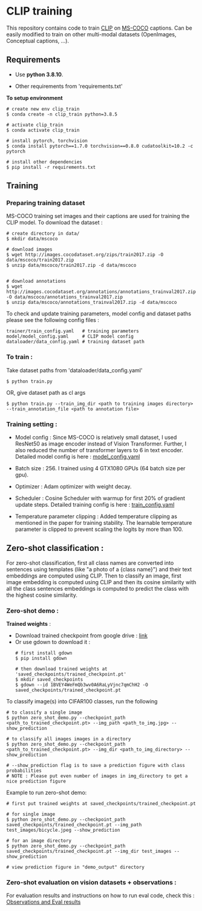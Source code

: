 # CLIP training

This repository contains code to train [CLIP](https://github.com/openai/CLIP) on [MS-COCO](https://cocodataset.org/#home) captions. 
Can be easily modified to train on other multi-modal datasets (OpenImages, Conceptual captions, ...).

## Requirements
* Use **python 3.8.10**.

* Other requirements from 'requirements.txt'

**To setup environment**
```
# create new env clip_train
$ conda create -n clip_train python=3.8.5

# activate clip_train
$ conda activate clip_train

# install pytorch, torchvision
$ conda install pytorch==1.7.0 torchvision==0.8.0 cudatoolkit=10.2 -c pytorch

# install other dependencies
$ pip install -r requirements.txt
```
## Training
### Preparing training dataset
MS-COCO training set images and their captions are used for training the CLIP model. 
To download the dataset :

```
# create directory in data/
$ mkdir data/mscoco

# download images
$ wget http://images.cocodataset.org/zips/train2017.zip -O data/mscoco/train2017.zip
$ unzip data/mscoco/train2017.zip -d data/mscoco


# download annotations 
$ wget http://images.cocodataset.org/annotations/annotations_trainval2017.zip -O data/mscoco/annotations_trainval2017.zip
$ unzip data/mscoco/annotations_trainval2017.zip -d data/mscoco
```

To check and update training parameters, model config and dataset paths please see the following config files : 
```
trainer/train_config.yaml   # training parameters
model/model_config.yaml     # CLIP model config
dataloader/data_config.yaml # training dataset path

``` 

### To train : 
Take dataset paths from 'dataloader/data_config.yaml'
```
$ python train.py 
```

OR, give dataset path as cl args
```
$ python train.py --train_img_dir <path to training images directory> --train_annotation_file <path to annotation file>
```
### Training setting : 
* Model config : Since MS-COCO is relatively small dataset, I used ResNet50 as image encoder instead of Vision Transformer. Further, I also reduced the number of transformer layers to 6 in text encoder. Detailed model config is here : [model_config.yaml](/model/model_config.yaml)

* Batch size : 256. I trained using 4 GTX1080 GPUs (64 batch size per gpu).   

* Optimizer : Adam optimizer with weight decay.

* Scheduler : Cosine Scheduler with warmup for first 20% of gradient update steps.
  Detailed training config is here : [train_config.yaml](/trainer/train_config.yaml)

* Temperature parameter clipping : Added temperature clipping as mentioned in the paper for training stability. The learnable temperature parameter is clipped to prevent scaling the logits by more than 100.

## Zero-shot classification :
For zero-shot classification, first all class names are converted into sentences using templates (like "a photo of a {class name}") and their text embeddings are computed using CLIP. Then to classify an image, first image embedding is computed using CLIP and then its cosine similarity with all the class sentences embeddings is computed to predict the class with the highest cosine similarity.

### Zero-shot demo :

**Trained weights** : 

- Download trained checkpoint from google drive : [link](https://drive.google.com/file/d/1BVEY4WeFmQb3wv0A6RaLyVjnc7qmChH2/view?usp=sharing) 
- Or use gdown to download it : 
  ```
  # first install gdown
  $ pip install gdown

  # then download trained weights at 'saved_checkpoints/trained_checkpoint.pt'
  $ mkdir saved_checkpoints
  $ gdown --id 1BVEY4WeFmQb3wv0A6RaLyVjnc7qmChH2 -O saved_checkpoints/trained_checkpoint.pt  
  ```

To classify image(s) into CIFAR100 classes, run the following

```
# to classify a single image
$ python zero_shot_demo.py --checkpoint_path <path_to_trained_checkpoint.pt> --img_path <path_to_img.jpg> --show_prediction

# to classify all images images in a directory
$ python zero_shot_demo.py --checkpoint_path <path_to_trained_checkpoint.pt> --img_dir <path_to_img_directory> --show_prediction

# --show_prediction flag is to save a prediction figure with class probabilities
# NOTE : Please put even number of images in img_directory to get a nice prediction figure
```

Example to run zero-shot demo:
```
# first put trained weights at saved_checkpoints/trained_checkpoint.pt 

# for single image
$ python zero_shot_demo.py --checkpoint_path saved_checkpoints/trained_checkpoint.pt --img_path test_images/bicycle.jpeg --show_prediction

# for an image directory
$ python zero_shot_demo.py --checkpoint_path saved_checkpoints/trained_checkpoint.pt --img_dir test_images --show_prediction

# view prediction figure in "demo_output" directory
```

### Zero-shot evaluation on vision datasets + observations :
For evaluation results and instructions on how to run eval code, check this : [Observations and Eval results](/zero_shot_eval_output/coco_trained_clip_observations.md)
